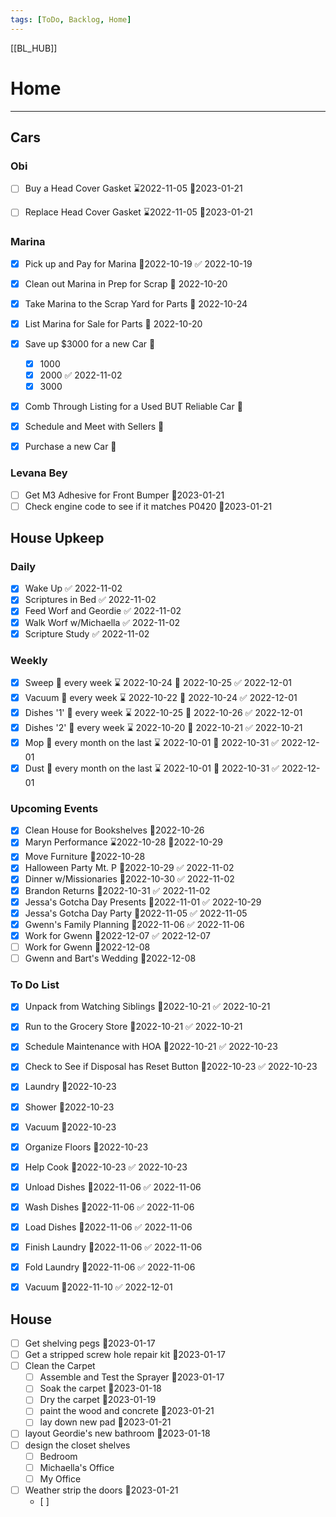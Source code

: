 ```yaml
---
tags: [ToDo, Backlog, Home]
---
```

[[BL_HUB]]
# Home
---
## Cars
### Obi
- [ ] Buy a Head Cover Gasket ⌛2022-11-05 📆2023-01-21
- [ ] Replace Head Cover Gasket ⌛2022-11-05 📆2023-01-21


### Marina
- [x] Pick up and Pay for Marina 📆2022-10-19 ✅ 2022-10-19
- [x] Clean out Marina in Prep for Scrap 📆 2022-10-20
- [x] Take Marina to the Scrap Yard for Parts 📆 2022-10-24
- [x] List Marina for Sale for Parts 📆 2022-10-20
- [x] Save up $3000 for a new Car 📆
	- [x] 1000
	- [x] 2000 ✅ 2022-11-02
	- [x] 3000
- [x] Comb Through Listing for a Used BUT Reliable Car 📆
- [x] Schedule and Meet with Sellers 📆
- [x] Purchase a new Car 📆


### Levana Bey
- [ ] Get M3 Adhesive for Front Bumper 📆2023-01-21
- [ ] Check engine code to see if it matches P0420 📆2023-01-21

## House Upkeep
### Daily
- [x] Wake Up ✅ 2022-11-02
- [x] Scriptures in Bed ✅ 2022-11-02
- [x] Feed Worf and Geordie ✅ 2022-11-02
- [x] Walk Worf w/Michaella ✅ 2022-11-02
- [x] Scripture Study ✅ 2022-11-02

### Weekly
- [x] Sweep 🔁 every week ⌛ 2022-10-24 📆 2022-10-25 ✅ 2022-12-01
- [x] Vacuum 🔁 every week ⌛ 2022-10-22 📆 2022-10-24 ✅ 2022-12-01
- [x] Dishes '1' 🔁 every week ⌛ 2022-10-25 📆 2022-10-26 ✅ 2022-12-01
- [x] Dishes '2' 🔁 every week ⌛ 2022-10-20 📆 2022-10-21 ✅ 2022-10-21
- [x] Mop 🔁 every month on the last ⌛ 2022-10-01 📆 2022-10-31 ✅ 2022-12-01
- [x] Dust 🔁 every month on the last ⌛ 2022-10-01 📆 2022-10-31 ✅ 2022-12-01

### Upcoming Events
- [x] Clean House for Bookshelves 📆2022-10-26
- [x] Maryn Performance ⌛2022-10-28 📆2022-10-29
- [x] Move Furniture 📆2022-10-28
- [x] Halloween Party Mt. P 📆2022-10-29 ✅ 2022-11-02
- [x] Dinner w/Missionaries 📆2022-10-30 ✅ 2022-11-02
- [x] Brandon Returns 📆2022-10-31 ✅ 2022-11-02
- [x] Jessa's Gotcha Day Presents 📆2022-11-01 ✅ 2022-10-29
- [x] Jessa's Gotcha Day Party 📆2022-11-05 ✅ 2022-11-05
- [x] Gwenn's Family Planning 📆2022-11-06 ✅ 2022-11-06
- [x] Work for Gwenn 📆2022-12-07 ✅ 2022-12-07
- [ ] Work for Gwenn 📆2022-12-08
- [ ] Gwenn and Bart's Wedding 📆2022-12-08

### To Do List
- [x] Unpack from Watching Siblings 📆2022-10-21 ✅ 2022-10-21
- [x] Run to the Grocery Store 📆2022-10-21 ✅ 2022-10-21
- [x] Schedule Maintenance with HOA 📆2022-10-21 ✅ 2022-10-23
- [x] Check to See if Disposal has Reset Button 📆2022-10-23 ✅ 2022-10-23
- [x] Laundry 📆2022-10-23
- [x] Shower 📆2022-10-23
- [x] Vacuum 📆2022-10-23
- [x] Organize Floors 📆2022-10-23
- [x] Help Cook 📆2022-10-23 ✅ 2022-10-23
- [x] Unload Dishes 📆2022-11-06 ✅ 2022-11-06
- [x] Wash Dishes 📆2022-11-06 ✅ 2022-11-06
- [x] Load Dishes 📆2022-11-06 ✅ 2022-11-06
- [x] Finish Laundry 📆2022-11-06 ✅ 2022-11-06
- [x] Fold Laundry 📆2022-11-06 ✅ 2022-11-06
- [x] Vacuum 📆2022-11-10 ✅ 2022-12-01



## House
- [ ] Get shelving pegs 📆2023-01-17
- [ ] Get a stripped screw hole repair kit 📆2023-01-17
- [ ] Clean the Carpet
	- [ ] Assemble and Test the Sprayer 📆2023-01-17
	- [ ] Soak the carpet 📆2023-01-18
	- [ ] Dry the carpet 📆2023-01-19
	- [ ] paint the wood and concrete 📆2023-01-21
	- [ ] lay down new pad 📆2023-01-21
- [ ] layout Geordie's new bathroom 📆2023-01-18
- [ ] design the closet shelves
	- [ ] Bedroom
	- [ ] Michaella's Office
	- [ ] My Office
- [ ] Weather strip the doors 📆2023-01-21
	- [ ] 